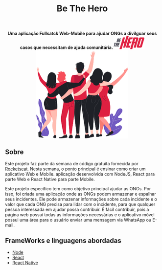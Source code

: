 <header>
  <h1 align="center">Be The Hero</h1>
</header>
<p align="center">
  <strong>
    Uma aplicação Fullsatck Web-Mobile para ajudar ONGs a divilguar seus casos que necessitam de ajuda comunitária.
     <img src="frontend/src/assets/logo.svg" width="100"/><img src="frontend/src/assets/heroes.png" width="300"/>
  </strong>
</p>
  
## Sobre

Este projeto faz parte da semana de código gratuita fornecida por [Rocketseat](https://rocketseat.com.br/). Nesta semana, o ponto principal é ensinar como criar um aplicativo Web e Mobile. aplicação desenvolvida com NodeJS, React para parte Web e React Native para parte Mobile.

Este projeto específico tem como objetivo principal ajudar as ONGs. Por isso, foi criada uma aplicação onde as ONGs podem armazenar e espalhar seus incidentes. Ele pode armazenar informações sobre cada incidente e o valor que cada ONG precisa para lidar com o incidente, para que qualquer pessoa interessada em ajudar possa contribuir. É fácil contribuir, pois a página web possui todas as informações necessárias e o aplicativo móvel possui uma área para o usuário enviar uma mensagem via WhatsApp ou E-mail.

## FrameWorks e linguagens abordadas

- [Node](https://nodejs.org/en/)
- [React](https://reactjs.org/)
- [React Native](https://reactnative.dev/)

